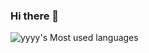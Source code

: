 ### Hi there 👋
![yyyy's Most used languages](https://github-readme-stats.vercel.app/api/top-langs?username=yyyy1226&show_icons=true&count_private=true&theme=gotham)




<!--
**yyyy1226/yyyy1226** is a ✨ _special_ ✨ repository because its `README.md` (this file) appears on your GitHub profile.

Here are some ideas to get you started:

- 🔭 I’m currently working on ...
- 🌱 I’m currently learning ...
- 👯 I’m looking to collaborate on ...
- 🤔 I’m looking for help with ...
- 💬 Ask me about ...
- 📫 How to reach me: ...
- 😄 Pronouns: ...
- ⚡ Fun fact: ...
-->
